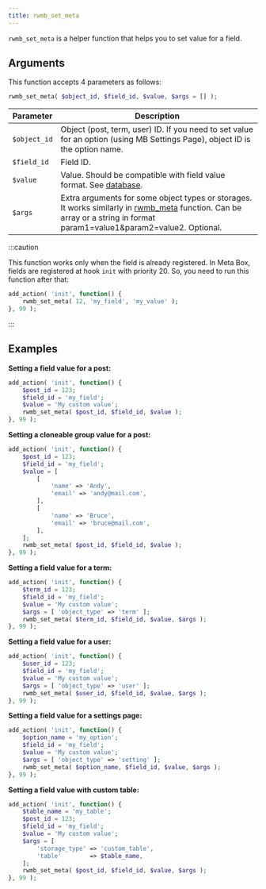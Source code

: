 ```yaml
---
title: rwmb_set_meta
---
```


`rwmb_set_meta` is a helper function that helps you to set value for a field.


## Arguments

This function accepts 4 parameters as follows:

```php
rwmb_set_meta( $object_id, $field_id, $value, $args = [] );
```

Parameter|Description
---|---
`$object_id`|Object (post, term, user) ID. If you need to set value for an option (using MB Settings Page), object ID is the option name.
`$field_id`|Field ID.
`$value`|Value. Should be compatible with field value format. See [database](/database/).
`$args`|Extra arguments for some object types or storages. It works similarly in [rwmb_meta](/functions/rwmb-meta/) function. Can be array or a string in format param1=value1&param2=value2. Optional.

:::caution

This function works only when the field is already registered. In Meta Box, fields are registered at hook `init` with priority 20. So, you need to run this function after that:

```php
add_action( 'init', function() {
	rwmb_set_meta( 12, 'my_field', 'my_value' );
}, 99 );
```
:::

## Examples

**Setting a field value for a post:**

```php
add_action( 'init', function() {
	$post_id = 123;
	$field_id = 'my_field';
	$value = 'My custom value';
	rwmb_set_meta( $post_id, $field_id, $value );
}, 99 );
```

**Setting a cloneable group value for a post:**

```php
add_action( 'init', function() {
	$post_id = 123;
	$field_id = 'my_field';
	$value = [
		[
			'name' => 'Andy',
			'email' => 'andy@mail.com',
		],
		[
			'name' => 'Bruce',
			'email' => 'bruce@mail.com',
		],
	];
	rwmb_set_meta( $post_id, $field_id, $value );
}, 99 );
```

**Setting a field value for a term:**

```php
add_action( 'init', function() {
	$term_id = 123;
	$field_id = 'my_field';
	$value = 'My custom value';
	$args = [ 'object_type' => 'term' ];
	rwmb_set_meta( $term_id, $field_id, $value, $args );
}, 99 );
```

**Setting a field value for a user:**

```php
add_action( 'init', function() {
	$user_id = 123;
	$field_id = 'my_field';
	$value = 'My custom value';
	$args = [ 'object_type' => 'user' ];
	rwmb_set_meta( $user_id, $field_id, $value, $args );
}, 99 );
```

**Setting a field value for a settings page:**

```php
add_action( 'init', function() {
	$option_name = 'my_option';
	$field_id = 'my_field';
	$value = 'My custom value';
	$args = [ 'object_type' => 'setting' ];
	rwmb_set_meta( $option_name, $field_id, $value, $args );
}, 99 );
```

**Setting a field value with custom table:**

```php
add_action( 'init', function() {
	$table_name = 'my_table';
	$post_id = 123;
	$field_id = 'my_field';
	$value = 'My custom value';
	$args = [
		'storage_type' => 'custom_table',
		'table'        => $table_name,
	];
	rwmb_set_meta( $post_id, $field_id, $value, $args );
}, 99 );
```

